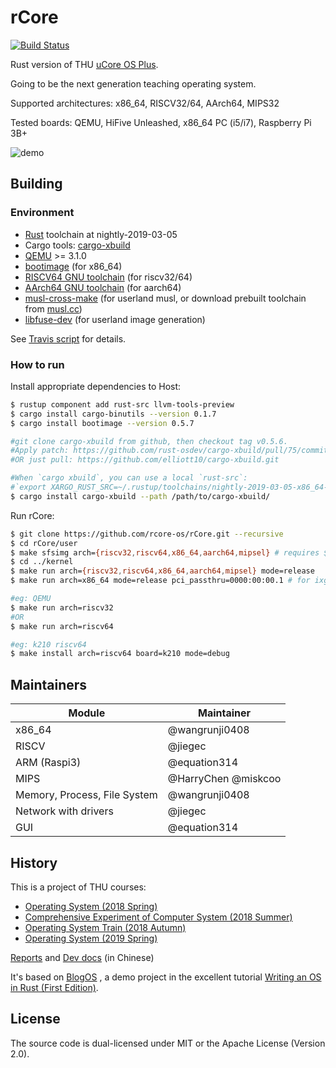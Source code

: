 # rCore

[![Build Status](https://travis-ci.org/rcore-os/rCore.svg?branch=master)](https://travis-ci.org/rcore-os/rCore)

Rust version of THU [uCore OS Plus](https://github.com/chyyuu/ucore_os_plus).

Going to be the next generation teaching operating system.

Supported architectures: x86_64, RISCV32/64, AArch64, MIPS32

Tested boards: QEMU, HiFive Unleashed, x86_64 PC (i5/i7), Raspberry Pi 3B+

![demo](./docs/2_OSLab/os2atc/demo.png)

## Building

### Environment

* [Rust](https://www.rust-lang.org) toolchain at nightly-2019-03-05
* Cargo tools: [cargo-xbuild](https://github.com/rust-osdev/cargo-xbuild)
* [QEMU](https://www.qemu.org) >= 3.1.0
* [bootimage](https://github.com/rust-osdev/bootimage) (for x86_64)
* [RISCV64 GNU toolchain](https://www.sifive.com/boards) (for riscv32/64)
* [AArch64 GNU toolchain](https://cs140e.sergio.bz/assignments/0-blinky/) (for aarch64)
* [musl-cross-make](https://github.com/richfelker/musl-cross-make) (for userland musl, or download prebuilt toolchain from [musl.cc](https://musl.cc/))
* [libfuse-dev](https://github.com/libfuse/libfuse) (for userland image generation)

See [Travis script](./.travis.yml) for details.

### How to run

Install appropriate dependencies to Host:

```bash
$ rustup component add rust-src llvm-tools-preview
$ cargo install cargo-binutils --version 0.1.7
$ cargo install bootimage --version 0.5.7

#git clone cargo-xbuild from github, then checkout tag v0.5.6. 
#Apply patch: https://github.com/rust-osdev/cargo-xbuild/pull/75/commits/eede1a1d4c08064763f1943c0920de2270260b33
#OR just pull: https://github.com/elliott10/cargo-xbuild.git

#When `cargo xbuild`, you can use a local `rust-src`: 
#`export XARGO_RUST_SRC=~/.rustup/toolchains/nightly-2019-03-05-x86_64-unknown-linux-gnu/lib/rustlib/src/rust/src/`
$ cargo install cargo-xbuild --path /path/to/cargo-xbuild/
```

Run rCore:
```bash
$ git clone https://github.com/rcore-os/rCore.git --recursive
$ cd rCore/user
$ make sfsimg arch={riscv32,riscv64,x86_64,aarch64,mipsel} # requires $(arch)-linux-musl-gcc
$ cd ../kernel
$ make run arch={riscv32,riscv64,x86_64,aarch64,mipsel} mode=release
$ make run arch=x86_64 mode=release pci_passthru=0000:00:00.1 # for ixgbe real nic, find its pci (bus, dev, func) first

#eg: QEMU
$ make run arch=riscv32
#OR
$ make run arch=riscv64

#eg: k210 riscv64
$ make install arch=riscv64 board=k210 mode=debug

```

## Maintainers

| Module | Maintainer            |
|--------|-----------------------|
| x86_64 | @wangrunji0408        |
| RISCV  | @jiegec               |
| ARM (Raspi3) | @equation314    |
| MIPS   | @HarryChen @miskcoo   |
| Memory, Process, File System | @wangrunji0408          |
| Network with drivers | @jiegec |
| GUI    | @equation314          |

## History

This is a project of THU courses:

* [Operating System (2018 Spring) ](http://os.cs.tsinghua.edu.cn/oscourse/OS2018spring/projects/g11)
* [Comprehensive Experiment of Computer System (2018 Summer)](http://os.cs.tsinghua.edu.cn/oscourse/csproject2018/group05)
* [Operating System Train (2018 Autumn)](http://os.cs.tsinghua.edu.cn/oscourse/OsTrain2018)
* [Operating System (2019 Spring)](http://os.cs.tsinghua.edu.cn/oscourse/OS2019spring/projects)

[Reports](./docs) and [Dev docs](https://rucore.gitbook.io/rust-os-docs/) (in Chinese)

It's based on [BlogOS](https://github.com/phil-opp/blog_os) , a demo project in the excellent tutorial [Writing an OS in Rust (First Edition)](https://os.phil-opp.com/first-edition/).

## License

The source code is dual-licensed under MIT or the Apache License (Version 2.0).

